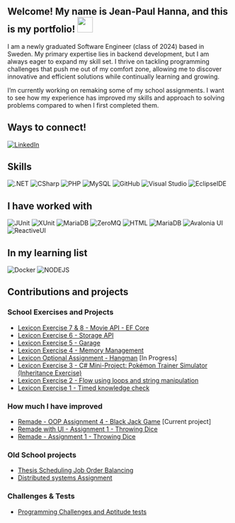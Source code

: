 ## Welcome! My name is Jean-Paul Hanna, and this is my portfolio! <img src="https://raw.githubusercontent.com/MartinHeinz/MartinHeinz/master/wave.gif" width="35px">


I am a newly graduated Software Engineer (class of 2024) based in Sweden. My primary expertise lies in backend development, but I am always eager to expand my skill set. I thrive on tackling programming challenges that push me out of my comfort zone, allowing me to discover innovative and efficient solutions while continually learning and growing.

I’m currently working on remaking some of my school assignments. I want to see how my experience has improved my skills and approach to solving problems compared to when I first completed them.  

## Ways to connect!
[<img src="https://img.shields.io/badge/-LinkedIn-BA1114?logo=linkedin&logoColor#0072b1&style=for-the-badge&logoWidth=30" alt="LinkedIn">](https://www.linkedin.com/in/jean-paul-hanna-0a29b617a/) 

## Skills
<img src="https://img.shields.io/badge/-.NET-00008B?logo=dotnet&logoColor=#512BD4&style=for-the-badge&logoWidth=30" alt=".NET"> <img src="https://img.shields.io/badge/-CSharp-00008B?logo=csharp&logoColor=#777BB4&style=for-the-badge&logoWidth=30" alt="CSharp"> <img src="https://img.shields.io/badge/-PHP-00008B?logo=php&logoColor=#777BB4&style=for-the-badge&logoWidth=30" alt="PHP"> <img src="https://img.shields.io/badge/-MySQL-00008B?logo=mysql&logoColor=#4479A1&style=for-the-badge&logoWidth=30" alt="MySQL"> 
<img src="https://img.shields.io/badge/-GitHub-FFA500?logo=github&logoColor=#181717&style=for-the-badge&logoWidth=30" alt="GitHub">  <img src="https://img.shields.io/badge/-Visual Studio-FFA500" alt="Visual Studio"> 
<img src="https://img.shields.io/badge/-Eclipse IDE-FFA500?logo=eclipseide&logoColor=#2C2255&style=for-the-badge&logoWidth=30" alt="EclipseIDE">

## I have worked with 

<img src="https://img.shields.io/badge/-JUnit-dddddd?" alt="JUnit"> <img src="https://img.shields.io/badge/-XUnit-dddddd?" alt="XUnit"> <img src="https://img.shields.io/badge/-MariaDB-dddddd?logo=mariadb&logoColor=#003545&style=for-the-badge&logoWidth=30" alt="MariaDB"> <img src="https://img.shields.io/badge/-ZeroMQ-dddddd?" alt="ZeroMQ"> <img src="https://img.shields.io/badge/-HTML-dddddd?" alt="HTML">  <img src="https://img.shields.io/badge/-Html-dddddd?logo=mariadb&logoColor=#003545&style=for-the-badge&logoWidth=30" alt="MariaDB"> <img src="https://img.shields.io/badge/-Avalonia UI-dddddd?" alt="Avalonia UI"> <img src="https://img.shields.io/badge/-ReactiveUI-dddddd?" alt="ReactiveUI">


## In my learning list
<img src="https://img.shields.io/badge/-Docker-36F1DF?logo=docker&logoColor=#2496ED&style=for-the-badge&logoWidth=30" alt="Docker"> <img src="https://img.shields.io/badge/-NODEJS-36F1DF?logo=nodedotjs&logoColor=#5FA04E&style=for-the-badge&logoWidth=30" alt="NODEJS"> 

## Contributions and projects
### School Exercises and Projects
-  [Lexicon Exercise 7 & 8 - Movie API - EF Core](https://github.com/Arnith86/LexiconExercise_Movie_API_EF_Core) 
-  [Lexicon Exercise 6 - Storage API](https://github.com/Arnith86/LexiconExercise6_Storage_API) 
-  [Lexicon Exercise 5 - Garage](https://github.com/Arnith86/LexiconExercise5_Garage) 
-  [Lexicon Exercise 4 - Memory Management](https://github.com/Arnith86/LexiconExercise4_MemoryManagement) 
-  [Lexicon Optional Assignment - Hangman](https://github.com/Arnith86/Lexicon_Assignment_Hangman) [In Progress]
-  [Lexicon Exercise 3 - C# Mini-Project: Pokémon Trainer Simulator (Inheritance Exercise)](https://github.com/Arnith86/LexiconExercise3_PokemonTrainerSimulator)
-  [Lexicon Exercise 2 - Flow using loops and string manipulation](https://github.com/Arnith86/LexiconExercise2) 
-  [Lexicon Exercise 1 - Timed knowledge check](https://github.com/Arnith86/LexiconExercise1)


 
### How much I have improved
- [Remade - OOP Assignment 4 - Black Jack Game](https://github.com/Arnith86/BlackJackOOPV2) [Current project]
- [Remade with UI - Assignment 1 - Throwing Dice](https://github.com/Arnith86/ThrowingDiceGUI)
- [Remade - Assignment 1 - Throwing Dice](https://github.com/Arnith86/TrowingDice)
### Old School projects
- [Thesis Scheduling Job Order Balancing](https://github.com/SweGuitar10/Scheduling-Job-Order-Balancing)
- [Distributed systems Assignment](https://github.com/Arnith86/DSAssignment)
### Challenges & Tests
- [Programming Challenges and Aptitude tests](https://github.com/Arnith86/ProgrammingChallenges)


<!--
**Arnith86/Arnith86** is a ✨ _special_ ✨ repository because its `README.md` (this file) appears on your GitHub profile.

Here are some ideas to get you started:

- 🔭 I’m currently working on ...
- 🌱 I’m currently learning ...
- 👯 I’m looking to collaborate on ...
- 🤔 I’m looking for help with ...
- 💬 Ask me about ...
- 📫 How to reach me: ...
- 😄 Pronouns: ...
- ⚡ Fun fact: ...
-->
